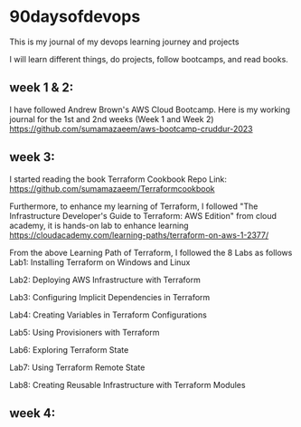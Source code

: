 # 90daysofdevops
This is my journal of my devops learning journey and projects

I will learn different things, do projects, follow bootcamps, and read books.

## week 1 & 2:
I have followed Andrew Brown's AWS Cloud Bootcamp. Here is my working journal for the 1st and 2nd weeks (Week 1 and Week 2)
https://github.com/sumamazaeem/aws-bootcamp-cruddur-2023

## week 3:
I started reading the book Terraform Cookbook
Repo Link: https://github.com/sumamazaeem/Terraformcookbook

Furthermore, to enhance my learning of Terraform, I followed "The Infrastructure Developer's Guide to Terraform: AWS Edition" from cloud academy, it is hands-on lab to enhance learning
https://cloudacademy.com/learning-paths/terraform-on-aws-1-2377/

From the above Learning Path of Terraform, I followed the 8 Labs as follows
Lab1: Installing Terraform on Windows and Linux  

Lab2: Deploying AWS Infrastructure with Terraform  

Lab3: Configuring Implicit Dependencies in Terraform  

Lab4: Creating Variables in Terraform Configurations  

Lab5: Using Provisioners with Terraform  

Lab6: Exploring Terraform State  

Lab7: Using Terraform Remote State  

Lab8: Creating Reusable Infrastructure with Terraform Modules  



## week 4:

